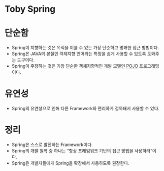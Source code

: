 # Toby Spring

# 단순함
- Spring이 지향하는 것은 목적을 이룰 수 있는 가장 단순하고 명쾌한 접근 방법이다.
- Spring은 JAVA의 본질인 객체지향 언어라는 특징을 쉽게 사용할 수 있도록 도와주는 도구이다.
- Spring이 주장하는 것은 가장 단순한 객체지향적인 개발 모델인 [POJO](/Spring/POJO%20(%20Plain%20Old%20Java%20Object%20).md) 프로그래밍이다.

# 유연성
- Spring의 유연성으로 인해 다른 Framework와 편리하게 접목돼서 사용할 수 있다.

# 정리
- Spring은 스스로 발전하는 Framework이다.
- Spring의 개발 철학 중 하나는 “항상 프레임워크 기반의 접근 방법을 사용하라”이다.
- Spring은 개발자들에게 Spring을 확장해서 사용하도록 권장한다.